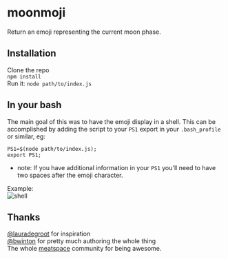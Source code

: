 moonmoji
========
Return an emoji representing the current moon phase.

Installation
------------
Clone the repo  
`npm install`  
Run it: `node path/to/index.js`

In your bash
------------
The main goal of this was to have the emoji display in a shell. This can be accomplished by adding the script to your `PS1` export in your `.bash_profile` or similar, eg:  

`PS1=$(node path/to/index.js);`  
`export PS1;`

* note: If you have additional information in your `PS1` you'll need to have two spaces after the emoji character.

Example:  
![shell](http://i.imgur.com/NiWPceH.png)

Thanks
------

[@lauradegroot](https://github.com/lauradegroot) for inspiration  
[@bwinton](https://github.com/bwinton) for pretty much authoring the whole thing  
The whole [meatspace](https://chat.meatspac.es/) community for being awesome.

